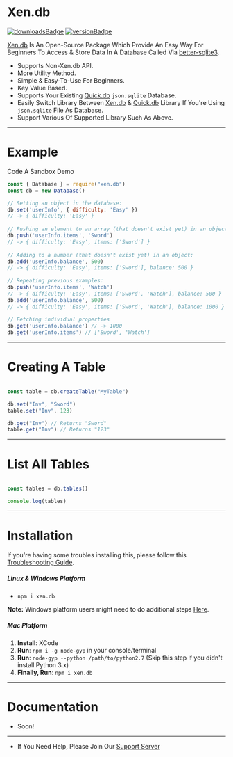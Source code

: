 # Xen.db

[![downloadsBadge](https://img.shields.io/npm/dt/xen.db?style=for-the-badge)](https://www.npmjs.com/package/xen.db)
[![versionBadge](https://img.shields.io/npm/v/xen.db?style=for-the-badge)](https://www.npmjs.com/package/xen.db)

[Xen.db](https://www.npmjs.com/package/xen.db) Is An Open-Source Package Which Provide An Easy Way For Beginners To Access & Store Data In A Database Called Via [better-sqlite3](https://github.com/JoshuaWise/better-sqlite3).  

- Supports Non-Xen.db API.
- More Utility Method.
- Simple & Easy-To-Use For Beginners.
- Key Value Based.
- Supports Your Existing [Quick.db](https://www.npmjs.com/package/quick.db) `json.sqlite` Database.
- Easily Switch Library Between [Xen.db](https://www.npmjs.com/package/xen.db) & [Quick.db](https://www.npmjs.com/package/quick.db) Library If You're Using `json.sqlite` File As Database. 
- Support Various Of Supported Library Such As Above.

---

# Example

Code A Sandbox Demo

```js
const { Database } = require("xen.db")
const db = new Database()

// Setting an object in the database:
db.set('userInfo', { difficulty: 'Easy' })
// -> { difficulty: 'Easy' }
 
// Pushing an element to an array (that doesn't exist yet) in an object:
db.push('userInfo.items', 'Sword')
// -> { difficulty: 'Easy', items: ['Sword'] }
 
// Adding to a number (that doesn't exist yet) in an object:
db.add('userInfo.balance', 500)
// -> { difficulty: 'Easy', items: ['Sword'], balance: 500 }
 
// Repeating previous examples:
db.push('userInfo.items', 'Watch')
// -> { difficulty: 'Easy', items: ['Sword', 'Watch'], balance: 500 }
db.add('userInfo.balance', 500)
// -> { difficulty: 'Easy', items: ['Sword', 'Watch'], balance: 1000 }
 
// Fetching individual properties
db.get('userInfo.balance') // -> 1000
db.get('userInfo.items') // ['Sword', 'Watch']

```

---

# Creating A Table

```js

const table = db.createTable("MyTable")

db.set("Inv", "Sword")
table.set("Inv", 123)

db.get("Inv") // Returns "Sword"
table.get("Inv") // Returns "123"

```

---

# List All Tables

```js

const tables = db.tables()

console.log(tables)

```

---

# Installation

If you're having some troubles installing this, please follow this [Troubleshooting Guide](https://github.com/JoshuaWise/better-sqlite3/blob/master/docs/troubleshooting.md).

##### Linux & Windows Platform

- `npm i xen.db`

**Note:** Windows platform users might need to do additional steps [Here](https://github.com/JoshuaWise/better-sqlite3/blob/master/docs/troubleshooting.md).


##### Mac Platform

1. **Install**: XCode
2. **Run**: `npm i -g node-gyp` in your console/terminal
3. **Run**: `node-gyp --python /path/to/python2.7` (Skip this step if you didn't install Python 3.x)
4. **Finally, Run**: `npm i xen.db`

---

# Documentation

- Soon!

---

- If You Need Help, Please Join Our [Support Server](https://discord.gg/78RyqJK)



